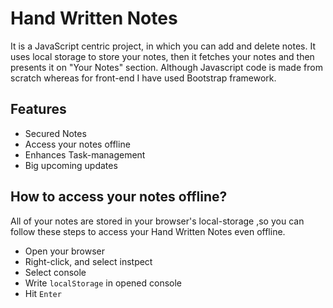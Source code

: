 # Hand Written Notes

It is a JavaScript centric project, in which you can add and delete notes. It uses local storage to store your notes, then it fetches your notes and then presents it on "Your Notes" section. Although Javascript code is made from scratch whereas for front-end I have used Bootstrap framework.

## Features

- Secured Notes 
- Access your notes offline
- Enhances Task-management
- Big upcoming updates
## How to access your notes offline?

All of your notes are stored in your browser's local-storage ,so you can follow these steps to access your Hand Written Notes even offline.

- Open your browser
- Right-click, and select instpect
- Select console
- Write `localStorage` in opened console
- Hit `Enter`

